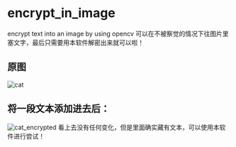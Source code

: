 # encrypt_in_image
encrypt text into an image by using opencv
可以在不被察觉的情况下往图片里塞文字，最后只需要用本软件解密出来就可以啦！
## 原图
![cat](https://user-images.githubusercontent.com/53329954/194017232-68e80094-f688-494b-9be7-d872c3110c80.jpeg)
## 将一段文本添加进去后：
![cat_encrypted](https://user-images.githubusercontent.com/53329954/194017563-46809b99-c65b-47a6-a9b9-c389d342a0bc.png)
看上去没有任何变化，但是里面确实藏有文本，可以使用本软件进行尝试！
